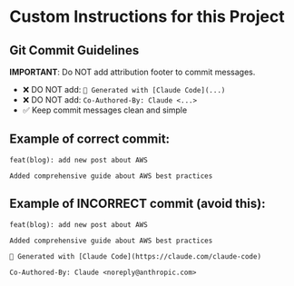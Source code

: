 # Custom Instructions for this Project

## Git Commit Guidelines

**IMPORTANT**: Do NOT add attribution footer to commit messages.

- ❌ DO NOT add: `🤖 Generated with [Claude Code](...)`
- ❌ DO NOT add: `Co-Authored-By: Claude <...>`
- ✅ Keep commit messages clean and simple

## Example of correct commit:

```
feat(blog): add new post about AWS

Added comprehensive guide about AWS best practices
```

## Example of INCORRECT commit (avoid this):

```
feat(blog): add new post about AWS

Added comprehensive guide about AWS best practices

🤖 Generated with [Claude Code](https://claude.com/claude-code)

Co-Authored-By: Claude <noreply@anthropic.com>
```
